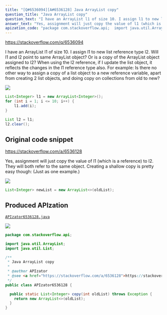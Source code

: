 ```yaml
---
title: "[Q#6536094][A#6536128] Java ArrayList copy"
question_title: "Java ArrayList copy"
question_text: "I have an ArrayList l1 of size 10. I assign l1 to new list reference type l2. Will l1 and l2 point to same ArrayList object? Or is a copy of the ArrayList object assigned to l2? When using the l2 reference, if I update the list object, it reflects the changes in the l1 reference type also. For example: Is there no other way to assign a copy of a list object to a new reference variable, apart from creating 2 list objects, and doing copy on collections from old to new?"
answer_text: "Yes, assignment will just copy the value of l1 (which is a reference) to l2. They will both refer to the same object. Creating a shallow copy is pretty easy though: (Just as one example.)"
apization_code: "package com.stackoverflow.api;  import java.util.ArrayList; import java.util.List;  /**  * Java ArrayList copy  *  * @author APIzator  * @see <a href=\"https://stackoverflow.com/a/6536128\">https://stackoverflow.com/a/6536128</a>  */ public class APIzator6536128 {    public static List<Integer> copy(int oldList) throws Exception {     return new ArrayList<>(oldList);   } }"
---
```


https://stackoverflow.com/q/6536094

I have an ArrayList l1 of size 10. I assign l1 to new list reference type l2. Will l1 and l2 point to same ArrayList object? Or is a copy of the ArrayList object assigned to l2?
When using the l2 reference, if I update the list object, it reflects the changes in the l1 reference type also.
For example:
Is there no other way to assign a copy of a list object to a new reference variable, apart from creating 2 list objects, and doing copy on collections from old to new?


<div class="code-logo"><img src="/stackoverflow.png" /></div>

```java
List<Integer> l1 = new ArrayList<Integer>();
for (int i = 1; i <= 10; i++) {
    l1.add(i);
}

List l2 = l1;
l2.clear();
```


## Original code snippet

https://stackoverflow.com/a/6536128

Yes, assignment will just copy the value of l1 (which is a reference) to l2. They will both refer to the same object.
Creating a shallow copy is pretty easy though:
(Just as one example.)

<div class="code-logo"><img src="/stackoverflow.png" /></div>

```java
List<Integer> newList = new ArrayList<>(oldList);
```

## Produced APIzation

[`APIzator6536128.java`](https://github.com/pasqualesalza/apization/raw/main/data/search/APIzator6536128.java)

<div class="code-logo"><img src="/apizator.png" /></div>

```java
package com.stackoverflow.api;

import java.util.ArrayList;
import java.util.List;

/**
 * Java ArrayList copy
 *
 * @author APIzator
 * @see <a href="https://stackoverflow.com/a/6536128">https://stackoverflow.com/a/6536128</a>
 */
public class APIzator6536128 {

  public static List<Integer> copy(int oldList) throws Exception {
    return new ArrayList<>(oldList);
  }
}

```